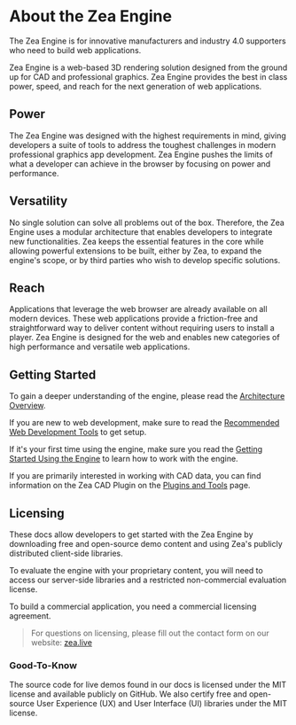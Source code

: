 [//]: <> (Author: Michael Smith)
[//]: <> (Date: May 22, 2020)

# About the Zea Engine

The Zea Engine is for innovative manufacturers and industry 4.0 supporters who need to build web applications.

Zea Engine is a web-based 3D rendering solution designed from the ground up for CAD and professional graphics. Zea Engine provides the best in class power, speed, and reach for the next generation of web applications.

## Power

The Zea Engine was designed with the highest requirements in mind, giving developers a suite of tools to address the toughest challenges in modern professional graphics app development. Zea Engine pushes the limits of what a developer can achieve in the browser by focusing on power and performance.

## Versatility

No single solution can solve all problems out of the box. Therefore, the Zea Engine uses a modular architecture that enables developers to integrate new functionalities. Zea keeps the essential features in the core while allowing powerful extensions to be built, either by Zea, to expand the engine's scope, or by third parties who wish to develop specific solutions.

## Reach

Applications that leverage the web browser are already available on all modern devices. These web applications provide a friction-free and straightforward way to deliver content without requiring users to install a player. Zea Engine is designed for the web and enables new categories of high performance and versatile web applications. 

## Getting Started

To gain a deeper understanding of the engine, please read the [Architecture Overview](arch-overview.md).

If you are new to web development, make sure to read the [Recommended Web Development Tools](getting-started/development-setup.md) to get setup.

If it's your first time using the engine, make sure you read the [Getting Started Using the Engine](getting-started/get-started-with-engine.md) to learn how to work with the engine.

If you are primarily interested in working with CAD data, you can find information on the Zea CAD Plugin on the [Plugins and Tools](plugins-and-tools.md) page.

## Licensing

These docs allow developers to get started with the Zea Engine by downloading free and open-source demo content and using Zea's publicly distributed client-side libraries. 

To evaluate the engine with your proprietary content, you will need to access our server-side libraries and a restricted non-commercial evaluation license. 

To build a commercial application, you need a commercial licensing agreement.

> For questions on licensing, please fill out the contact form on our website: [zea.live](https://zea.live/)

### Good-To-Know

The source code for live demos found in our docs is licensed under the MIT license and available publicly on GitHub.
We also certify free and open-source User Experience (UX) and User Interface (UI) libraries under the MIT license.
